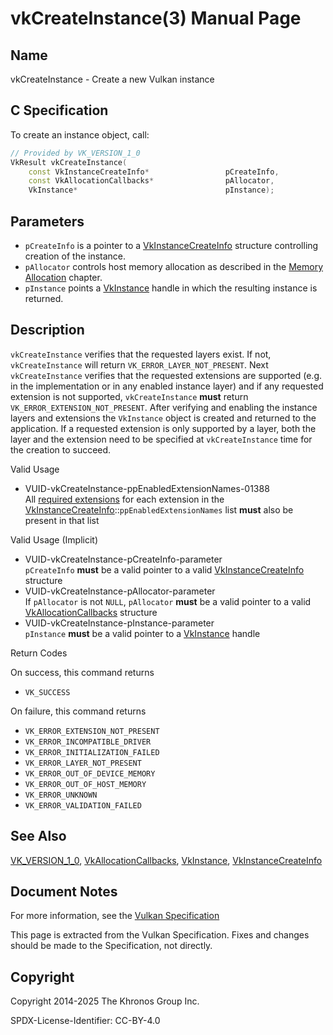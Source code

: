 # vkCreateInstance(3) Manual Page

## Name

vkCreateInstance - Create a new Vulkan instance



## [](#_c_specification)C Specification

To create an instance object, call:

```c++
// Provided by VK_VERSION_1_0
VkResult vkCreateInstance(
    const VkInstanceCreateInfo*                 pCreateInfo,
    const VkAllocationCallbacks*                pAllocator,
    VkInstance*                                 pInstance);
```

## [](#_parameters)Parameters

- `pCreateInfo` is a pointer to a [VkInstanceCreateInfo](https://registry.khronos.org/vulkan/specs/latest/man/html/VkInstanceCreateInfo.html) structure controlling creation of the instance.
- `pAllocator` controls host memory allocation as described in the [Memory Allocation](https://registry.khronos.org/vulkan/specs/latest/html/vkspec.html#memory-allocation) chapter.
- `pInstance` points a [VkInstance](https://registry.khronos.org/vulkan/specs/latest/man/html/VkInstance.html) handle in which the resulting instance is returned.

## [](#_description)Description

`vkCreateInstance` verifies that the requested layers exist. If not, `vkCreateInstance` will return `VK_ERROR_LAYER_NOT_PRESENT`. Next `vkCreateInstance` verifies that the requested extensions are supported (e.g. in the implementation or in any enabled instance layer) and if any requested extension is not supported, `vkCreateInstance` **must** return `VK_ERROR_EXTENSION_NOT_PRESENT`. After verifying and enabling the instance layers and extensions the `VkInstance` object is created and returned to the application. If a requested extension is only supported by a layer, both the layer and the extension need to be specified at `vkCreateInstance` time for the creation to succeed.

Valid Usage

- [](#VUID-vkCreateInstance-ppEnabledExtensionNames-01388)VUID-vkCreateInstance-ppEnabledExtensionNames-01388  
  All [required extensions](https://registry.khronos.org/vulkan/specs/latest/html/vkspec.html#extendingvulkan-extensions-extensiondependencies) for each extension in the [VkInstanceCreateInfo](https://registry.khronos.org/vulkan/specs/latest/man/html/VkInstanceCreateInfo.html)::`ppEnabledExtensionNames` list **must** also be present in that list

Valid Usage (Implicit)

- [](#VUID-vkCreateInstance-pCreateInfo-parameter)VUID-vkCreateInstance-pCreateInfo-parameter  
  `pCreateInfo` **must** be a valid pointer to a valid [VkInstanceCreateInfo](https://registry.khronos.org/vulkan/specs/latest/man/html/VkInstanceCreateInfo.html) structure
- [](#VUID-vkCreateInstance-pAllocator-parameter)VUID-vkCreateInstance-pAllocator-parameter  
  If `pAllocator` is not `NULL`, `pAllocator` **must** be a valid pointer to a valid [VkAllocationCallbacks](https://registry.khronos.org/vulkan/specs/latest/man/html/VkAllocationCallbacks.html) structure
- [](#VUID-vkCreateInstance-pInstance-parameter)VUID-vkCreateInstance-pInstance-parameter  
  `pInstance` **must** be a valid pointer to a [VkInstance](https://registry.khronos.org/vulkan/specs/latest/man/html/VkInstance.html) handle

Return Codes

On success, this command returns

- `VK_SUCCESS`

On failure, this command returns

- `VK_ERROR_EXTENSION_NOT_PRESENT`
- `VK_ERROR_INCOMPATIBLE_DRIVER`
- `VK_ERROR_INITIALIZATION_FAILED`
- `VK_ERROR_LAYER_NOT_PRESENT`
- `VK_ERROR_OUT_OF_DEVICE_MEMORY`
- `VK_ERROR_OUT_OF_HOST_MEMORY`
- `VK_ERROR_UNKNOWN`
- `VK_ERROR_VALIDATION_FAILED`

## [](#_see_also)See Also

[VK\_VERSION\_1\_0](https://registry.khronos.org/vulkan/specs/latest/man/html/VK_VERSION_1_0.html), [VkAllocationCallbacks](https://registry.khronos.org/vulkan/specs/latest/man/html/VkAllocationCallbacks.html), [VkInstance](https://registry.khronos.org/vulkan/specs/latest/man/html/VkInstance.html), [VkInstanceCreateInfo](https://registry.khronos.org/vulkan/specs/latest/man/html/VkInstanceCreateInfo.html)

## [](#_document_notes)Document Notes

For more information, see the [Vulkan Specification](https://registry.khronos.org/vulkan/specs/latest/html/vkspec.html#vkCreateInstance)

This page is extracted from the Vulkan Specification. Fixes and changes should be made to the Specification, not directly.

## [](#_copyright)Copyright

Copyright 2014-2025 The Khronos Group Inc.

SPDX-License-Identifier: CC-BY-4.0